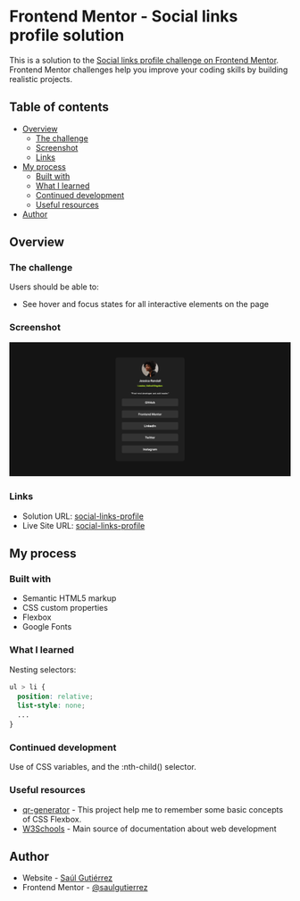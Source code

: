 # Frontend Mentor - Social links profile solution

This is a solution to the [Social links profile challenge on Frontend Mentor](https://www.frontendmentor.io/challenges/social-links-profile-UG32l9m6dQ). Frontend Mentor challenges help you improve your coding skills by building realistic projects. 

## Table of contents

- [Overview](#overview)
  - [The challenge](#the-challenge)
  - [Screenshot](#screenshot)
  - [Links](#links)
- [My process](#my-process)
  - [Built with](#built-with)
  - [What I learned](#what-i-learned)
  - [Continued development](#continued-development)
  - [Useful resources](#useful-resources)
- [Author](#author)

## Overview

### The challenge

Users should be able to:

- See hover and focus states for all interactive elements on the page

### Screenshot

![](./screenshot.png)

### Links

- Solution URL: [social-links-profile](https://github.com/saulgutierrez/social-links-profile-main)
- Live Site URL: [social-links-profile](https://jolly-piroshki-91b509.netlify.app/)

## My process

### Built with

- Semantic HTML5 markup
- CSS custom properties
- Flexbox
- Google Fonts

### What I learned

Nesting selectors:

```css
ul > li {
  position: relative;
  list-style: none;
  ...
}
```

### Continued development

Use of CSS variables, and the :nth-child() selector.

### Useful resources

- [qr-generator](https://github.com/saulgutierrez/qr-generator) - This project help me to remember some basic concepts of CSS Flexbox.
- [W3Schools](https://www.w3schools.com) - Main source of documentation about web development

## Author

- Website - [Saúl Gutiérrez](https://sauladai.netlify.app/)
- Frontend Mentor - [@saulgutierrez](https://www.frontendmentor.io/profile/saulgutierrez)